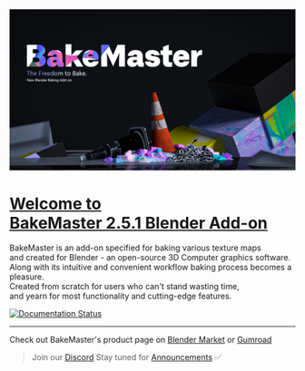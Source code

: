 <img src="https://raw.githubusercontent.com/KirilStrezikozin/BakeMaster-Blender-Addon/master/.github/images/teasers/bakemaster-addon-teaser-primary.png" alt="bakemaster-addon-teaser-primary" width="1280px"/>

<!--- Heading -->
<h1 id="page-top">
    <a href="#page-top">
        Welcome to <br />
        BakeMaster 2.5.1 Blender Add-on
    </a>
</h1>

<!-- Intro -->
BakeMaster is an add-on specified for baking various texture maps <br/>and created for Blender - an open-source 3D Computer graphics software. <br/>Along with its intuitive and convenient workflow baking process becomes a pleasure. <br/>Created from scratch for users who can't stand wasting time, <br />and yearn for most functionality and cutting-edge features.

<a href='https://bakemaster-blender-addon.readthedocs.io/en/2.5.1/'>
    <img src='https://readthedocs.org/projects/bakemaster-blender-addon/badge/?version=latest' alt='Documentation Status' />
</a>

---

Check out BakeMaster's product page on [Blender Market](https://blendermarket.com/products/bakemaster) or [Gumroad](https://kemplerart.gumroad.com/l/bakemaster)

> Join our [Discord](https://discord.gg/2ePzzzMBf4) Stay tuned for [Announcements](https://github.com/KirilStrezikozin/BakeMaster-Blender-Addon/discussions/5) ✅</span> <br>
